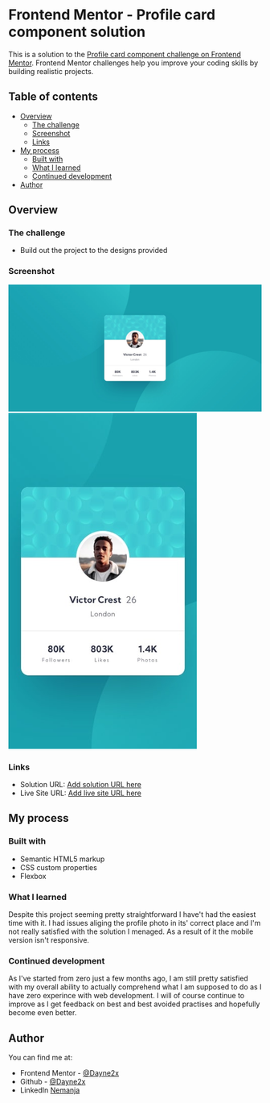 # Frontend Mentor - Profile card component solution

This is a solution to the [Profile card component challenge on Frontend Mentor](https://www.frontendmentor.io/challenges/profile-card-component-cfArpWshJ). Frontend Mentor challenges help you improve your coding skills by building realistic projects. 

## Table of contents

- [Overview](#overview)
  - [The challenge](#the-challenge)
  - [Screenshot](#screenshot)
  - [Links](#links)
- [My process](#my-process)
  - [Built with](#built-with)
  - [What I learned](#what-i-learned)
  - [Continued development](#continued-development)
- [Author](#author)

## Overview

### The challenge

- Build out the project to the designs provided

### Screenshot

![Desktop Preview](./desktop-screenshot.jpg)
![Mobile Preview](./mobile-screenshot.jpg)

### Links

- Solution URL: [Add solution URL here](https://your-solution-url.com)
- Live Site URL: [Add live site URL here](https://your-live-site-url.com)

## My process

### Built with

- Semantic HTML5 markup
- CSS custom properties
- Flexbox


### What I learned

Despite this project seeming pretty straightforward I have't had the easiest time with it. I had issues aliging the profile photo in its' correct place and I'm not really
satisfied with the solution I menaged.
As a result of it the mobile version isn't responsive.


### Continued development

As I've started from zero just a few months ago, I am still pretty satisfied with my overall ability to actually comprehend what I am supposed to do as I have zero experince with web development. 
I will of course continue to improve as I get feedback on best and best avoided practises and hopefully become even better.



## Author
You can find me at:

- Frontend Mentor - [@Dayne2x](https://www.frontendmentor.io/profile/Dayne2x)
- Github - [@Dayne2x](https://github.com/Dayne2x)
- LinkedIn [Nemanja](https://www.linkedin.com/in/nemanjadayne/)


